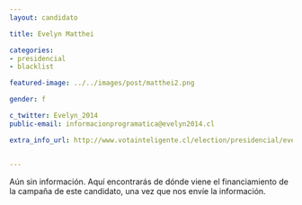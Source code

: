 ```yaml
---
layout: candidato

title: Evelyn Matthei

categories: 
- presidencial
- blacklist

featured-image: ../../images/post/matthei2.png

gender: f

c_twitter: Evelyn_2014
public-email: informacionprogramatica@evelyn2014.cl

extra_info_url: http://www.votainteligente.cl/election/presidencial/evelyn-matthei


---
```


Aún sin información. Aquí encontrarás de dónde viene el financiamiento de la campaña de este candidato, una vez que nos envíe la información.

